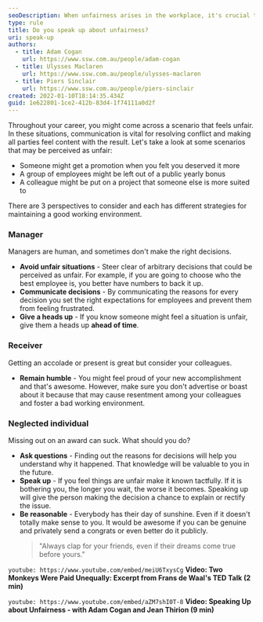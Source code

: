 ```yaml
---
seoDescription: When unfairness arises in the workplace, it's crucial to address the issue and maintain a positive working environment.
type: rule
title: Do you speak up about unfairness?
uri: speak-up
authors:
  - title: Adam Cogan
    url: https://www.ssw.com.au/people/adam-cogan
  - title: Ulysses Maclaren
    url: https://www.ssw.com.au/people/ulysses-maclaren
  - title: Piers Sinclair
    url: https://www.ssw.com.au/people/piers-sinclair
created: 2022-01-10T18:14:35.434Z
guid: 1e622801-1ce2-412b-83d4-1f74111a0d2f
---
```


Throughout your career, you might come across a scenario that feels unfair. In these situations, communication is vital for resolving conflict and making all parties feel content with the result. Let's take a look at some scenarios that may be perceived as unfair:

<!--endintro-->

- Someone might get a promotion when you felt you deserved it more
- A group of employees might be left out of a public yearly bonus
- A colleague might be put on a project that someone else is more suited to

There are 3 perspectives to consider and each has different strategies for maintaining a good working environment.

### Manager

Managers are human, and sometimes don't make the right decisions.

- **Avoid unfair situations** - Steer clear of arbitrary decisions that could be perceived as unfair. For example, if you are going to choose who the best employee is, you better have numbers to back it up.
- **Communicate decisions** - By communicating the reasons for every decision you set the right expectations for employees and prevent them from feeling frustrated.
- **Give a heads up** - If you know someone might feel a situation is unfair, give them a heads up **ahead of time**.

### Receiver

Getting an accolade or present is great but consider your colleagues.

- **Remain humble** - You might feel proud of your new accomplishment and that's awesome. However, make sure you don't advertise or boast about it because that may cause resentment among your colleagues and foster a bad working environment.

### Neglected individual

Missing out on an award can suck. What should you do?

- **Ask questions** - Finding out the reasons for decisions will help you understand why it happened. That knowledge will be valuable to you in the future.
- **Speak up** - If you feel things are unfair make it known tactfully. If it is bothering you, the longer you wait, the worse it becomes. Speaking up will give the person making the decision a chance to explain or rectify the issue.
- **Be reasonable** - Everybody has their day of sunshine. Even if it doesn't totally make sense to you. It would be awesome if you can be genuine and privately send a congrats or even better do it publicly.
  > "Always clap for your friends, even if their dreams come true before yours."

`youtube: https://www.youtube.com/embed/meiU6TxysCg`
**Video: Two Monkeys Were Paid Unequally: Excerpt from Frans de Waal's TED Talk (2 min)**

`youtube: https://www.youtube.com/embed/aZM7shI0T-8`
**Video: Speaking Up about Unfairness - with Adam Cogan and Jean Thirion (9 min)**
